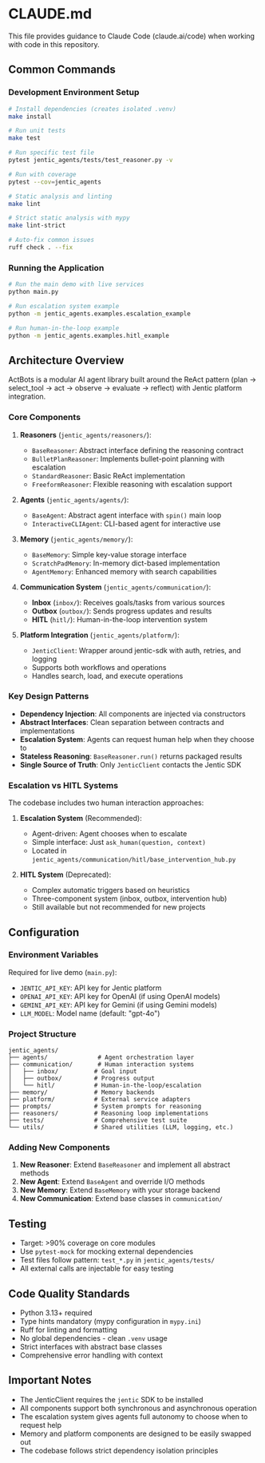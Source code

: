 # CLAUDE.md

This file provides guidance to Claude Code (claude.ai/code) when working with code in this repository.

## Common Commands

### Development Environment Setup
```bash
# Install dependencies (creates isolated .venv)
make install

# Run unit tests
make test

# Run specific test file
pytest jentic_agents/tests/test_reasoner.py -v

# Run with coverage
pytest --cov=jentic_agents

# Static analysis and linting
make lint

# Strict static analysis with mypy
make lint-strict

# Auto-fix common issues
ruff check . --fix
```

### Running the Application
```bash
# Run the main demo with live services
python main.py

# Run escalation system example
python -m jentic_agents.examples.escalation_example

# Run human-in-the-loop example
python -m jentic_agents.examples.hitl_example
```

## Architecture Overview

ActBots is a modular AI agent library built around the ReAct pattern (plan → select_tool → act → observe → evaluate → reflect) with Jentic platform integration.

### Core Components

1. **Reasoners** (`jentic_agents/reasoners/`):
   - `BaseReasoner`: Abstract interface defining the reasoning contract
   - `BulletPlanReasoner`: Implements bullet-point planning with escalation
   - `StandardReasoner`: Basic ReAct implementation
   - `FreeformReasoner`: Flexible reasoning with escalation support

2. **Agents** (`jentic_agents/agents/`):
   - `BaseAgent`: Abstract agent interface with `spin()` main loop
   - `InteractiveCLIAgent`: CLI-based agent for interactive use

3. **Memory** (`jentic_agents/memory/`):
   - `BaseMemory`: Simple key-value storage interface
   - `ScratchPadMemory`: In-memory dict-based implementation
   - `AgentMemory`: Enhanced memory with search capabilities

4. **Communication System** (`jentic_agents/communication/`):
   - **Inbox** (`inbox/`): Receives goals/tasks from various sources
   - **Outbox** (`outbox/`): Sends progress updates and results
   - **HITL** (`hitl/`): Human-in-the-loop intervention system

5. **Platform Integration** (`jentic_agents/platform/`):
   - `JenticClient`: Wrapper around jentic-sdk with auth, retries, and logging
   - Supports both workflows and operations
   - Handles search, load, and execute operations

### Key Design Patterns

- **Dependency Injection**: All components are injected via constructors
- **Abstract Interfaces**: Clean separation between contracts and implementations
- **Escalation System**: Agents can request human help when they choose to
- **Stateless Reasoning**: `BaseReasoner.run()` returns packaged results
- **Single Source of Truth**: Only `JenticClient` contacts the Jentic SDK

### Escalation vs HITL Systems

The codebase includes two human interaction approaches:

1. **Escalation System** (Recommended):
   - Agent-driven: Agent chooses when to escalate
   - Simple interface: Just `ask_human(question, context)`
   - Located in `jentic_agents/communication/hitl/base_intervention_hub.py`

2. **HITL System** (Deprecated):
   - Complex automatic triggers based on heuristics
   - Three-component system (inbox, outbox, intervention hub)
   - Still available but not recommended for new projects

## Configuration

### Environment Variables
Required for live demo (`main.py`):
- `JENTIC_API_KEY`: API key for Jentic platform
- `OPENAI_API_KEY`: API key for OpenAI (if using OpenAI models)
- `GEMINI_API_KEY`: API key for Gemini (if using Gemini models)
- `LLM_MODEL`: Model name (default: "gpt-4o")

### Project Structure
```
jentic_agents/
├── agents/              # Agent orchestration layer
├── communication/       # Human interaction systems
│   ├── inbox/          # Goal input
│   ├── outbox/         # Progress output
│   └── hitl/           # Human-in-the-loop/escalation
├── memory/             # Memory backends
├── platform/           # External service adapters
├── prompts/            # System prompts for reasoning
├── reasoners/          # Reasoning loop implementations
├── tests/              # Comprehensive test suite
└── utils/              # Shared utilities (LLM, logging, etc.)
```

### Adding New Components

1. **New Reasoner**: Extend `BaseReasoner` and implement all abstract methods
2. **New Agent**: Extend `BaseAgent` and override I/O methods
3. **New Memory**: Extend `BaseMemory` with your storage backend
4. **New Communication**: Extend base classes in `communication/`

## Testing

- Target: >90% coverage on core modules
- Use `pytest-mock` for mocking external dependencies
- Test files follow pattern: `test_*.py` in `jentic_agents/tests/`
- All external calls are injectable for easy testing

## Code Quality Standards

- Python 3.13+ required
- Type hints mandatory (mypy configuration in `mypy.ini`)
- Ruff for linting and formatting
- No global dependencies - clean `.venv` usage
- Strict interfaces with abstract base classes
- Comprehensive error handling with context

## Important Notes

- The JenticClient requires the `jentic` SDK to be installed
- All components support both synchronous and asynchronous operation
- The escalation system gives agents full autonomy to choose when to request help
- Memory and platform components are designed to be easily swapped out
- The codebase follows strict dependency isolation principles